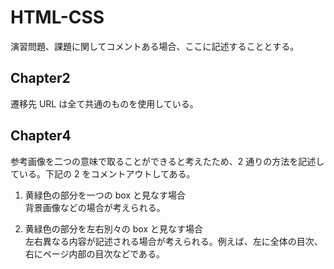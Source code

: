 # HTML-CSS

演習問題、課題に関してコメントある場合、ここに記述することとする。

## Chapter2

遷移先 URL は全て共通のものを使用している。

## Chapter4

参考画像を二つの意味で取ることができると考えたため、2 通りの方法を記述している。下記の 2 をコメントアウトしてある。

1. 黄緑色の部分を一つの box と見なす場合  
   背景画像などの場合が考えられる。

1. 黄緑色の部分を左右別々の box と見なす場合  
   左右異なる内容が記述される場合が考えられる。例えば、左に全体の目次、右にページ内部の目次などである。
